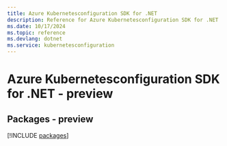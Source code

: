 ```yaml
---
title: Azure Kubernetesconfiguration SDK for .NET
description: Reference for Azure Kubernetesconfiguration SDK for .NET
ms.date: 10/17/2024
ms.topic: reference
ms.devlang: dotnet
ms.service: kubernetesconfiguration
---
```

# Azure Kubernetesconfiguration SDK for .NET - preview
## Packages - preview
[!INCLUDE [packages](kubernetesconfiguration-index.md)]